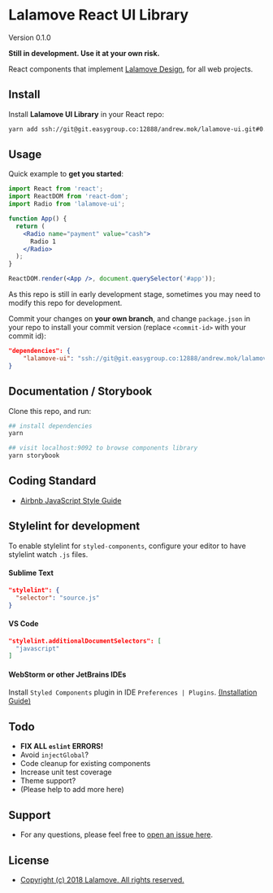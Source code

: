 # Lalamove React UI Library
Version 0.1.0

**Still in development. Use it at your own risk.**

React components that implement [Lalamove Design](https://lalamove.com), for all web projects.

## Install
Install **Lalamove UI Library** in your React repo:

```bash
yarn add ssh://git@git.easygroup.co:12888/andrew.mok/lalamove-ui.git#0.1.0
```

## Usage
Quick example to **get you started**:
```jsx
import React from 'react';
import ReactDOM from 'react-dom';
import Radio from 'lalamove-ui';

function App() {
  return (
    <Radio name="payment" value="cash">
      Radio 1
    </Radio>
  );
}

ReactDOM.render(<App />, document.querySelector('#app'));
```

As this repo is still in early development stage, sometimes you may need to modify this repo for development. 

Commit your changes on **your own branch**, and change `package.json` in your repo to install your commit version (replace `<commit-id>` with your commit id):
```json
"dependencies": {
    "lalamove-ui": "ssh://git@git.easygroup.co:12888/andrew.mok/lalamove-ui.git#<commit-id>"
}
```

## Documentation / Storybook
Clone this repo, and run:
```bash
## install dependencies
yarn

## visit localhost:9092 to browse components library
yarn storybook
```

## Coding Standard
- [Airbnb JavaScript Style Guide](https://github.com/airbnb/javascript)

## Stylelint for development
To enable stylelint for `styled-components`, configure your editor to have stylelint watch `.js` files.

#### Sublime Text

```json
"stylelint": {
  "selector": "source.js"
}
```

#### VS Code

```json
"stylelint.additionalDocumentSelectors": [
  "javascript"
]
```

#### WebStorm or other JetBrains IDEs

Install `Styled Components` plugin in IDE `Preferences | Plugins`. [(Installation Guide)](https://github.com/styled-components/webstorm-styled-components
)

## Todo
* **FIX ALL `eslint` ERRORS!**
* Avoid `injectGlobal`?
* Code cleanup for existing components
* Increase unit test coverage
* Theme support?
* (Please help to add more here)

## Support
* For any questions, please feel free to [open an issue here](https://git.easygroup.co/andrew.mok/lalamove-ui/issues).

## License
* [Copyright (c) 2018 Lalamove. All rights reserved.](./LICENSE.md)
